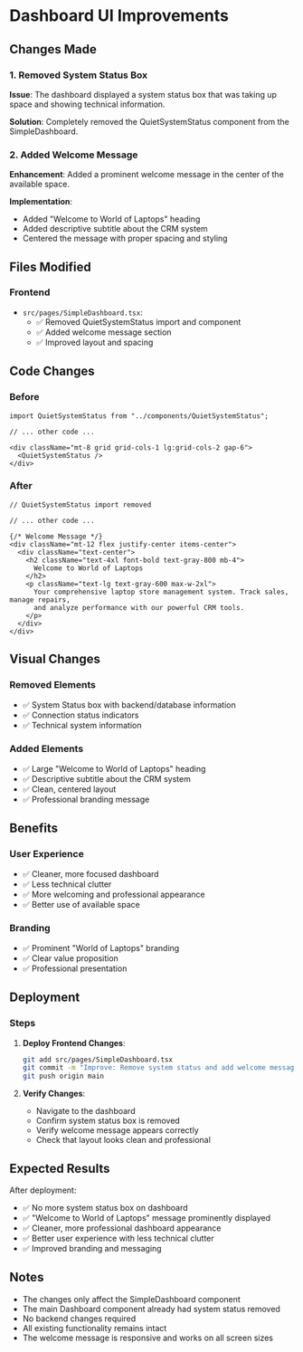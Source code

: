 # Dashboard UI Improvements

## Changes Made

### 1. Removed System Status Box
**Issue**: The dashboard displayed a system status box that was taking up space and showing technical information.

**Solution**: Completely removed the QuietSystemStatus component from the SimpleDashboard.

### 2. Added Welcome Message
**Enhancement**: Added a prominent welcome message in the center of the available space.

**Implementation**: 
- Added "Welcome to World of Laptops" heading
- Added descriptive subtitle about the CRM system
- Centered the message with proper spacing and styling

## Files Modified

### Frontend
- `src/pages/SimpleDashboard.tsx`: 
  - ✅ Removed QuietSystemStatus import and component
  - ✅ Added welcome message section
  - ✅ Improved layout and spacing

## Code Changes

### Before
```tsx
import QuietSystemStatus from "../components/QuietSystemStatus";

// ... other code ...

<div className="mt-8 grid grid-cols-1 lg:grid-cols-2 gap-6">
  <QuietSystemStatus />
</div>
```

### After
```tsx
// QuietSystemStatus import removed

// ... other code ...

{/* Welcome Message */}
<div className="mt-12 flex justify-center items-center">
  <div className="text-center">
    <h2 className="text-4xl font-bold text-gray-800 mb-4">
      Welcome to World of Laptops
    </h2>
    <p className="text-lg text-gray-600 max-w-2xl">
      Your comprehensive laptop store management system. Track sales, manage repairs, 
      and analyze performance with our powerful CRM tools.
    </p>
  </div>
</div>
```

## Visual Changes

### Removed Elements
- ✅ System Status box with backend/database information
- ✅ Connection status indicators
- ✅ Technical system information

### Added Elements
- ✅ Large "Welcome to World of Laptops" heading
- ✅ Descriptive subtitle about the CRM system
- ✅ Clean, centered layout
- ✅ Professional branding message

## Benefits

### User Experience
- ✅ Cleaner, more focused dashboard
- ✅ Less technical clutter
- ✅ More welcoming and professional appearance
- ✅ Better use of available space

### Branding
- ✅ Prominent "World of Laptops" branding
- ✅ Clear value proposition
- ✅ Professional presentation

## Deployment

### Steps
1. **Deploy Frontend Changes**:
   ```bash
   git add src/pages/SimpleDashboard.tsx
   git commit -m "Improve: Remove system status and add welcome message to dashboard"
   git push origin main
   ```

2. **Verify Changes**:
   - Navigate to the dashboard
   - Confirm system status box is removed
   - Verify welcome message appears correctly
   - Check that layout looks clean and professional

## Expected Results

After deployment:
- ✅ No more system status box on dashboard
- ✅ "Welcome to World of Laptops" message prominently displayed
- ✅ Cleaner, more professional dashboard appearance
- ✅ Better user experience with less technical clutter
- ✅ Improved branding and messaging

## Notes

- The changes only affect the SimpleDashboard component
- The main Dashboard component already had system status removed
- No backend changes required
- All existing functionality remains intact
- The welcome message is responsive and works on all screen sizes
